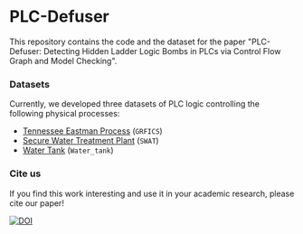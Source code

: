 <!--
    Copyright (C) 2024 Antonio Iacobelli, Lorenzo Rinieri

    This program is free software: you can redistribute it and/or modify
    it under the terms of the GNU General Public License as published by
    the Free Software Foundation, either version 3 of the License, or
    (at your option) any later version.

    This program is distributed in the hope that it will be useful,
    but WITHOUT ANY WARRANTY; without even the implied warranty of
    MERCHANTABILITY or FITNESS FOR A PARTICULAR PURPOSE.  See the
    GNU General Public License for more details.

    You should have received a copy of the GNU General Public License
    along with this program.  If not, see <https://www.gnu.org/licenses/>. 
-->

# PLC-Defuser
This repository contains the code and the dataset for the paper "PLC-Defuser: Detecting Hidden Ladder Logic Bombs in PLCs via Control Flow Graph and Model Checking".

### Datasets

Currently, we developed three datasets of PLC logic controlling the following physical processes:

* [Tennessee Eastman Process](https://github.com/Fortiphyd/GRFICSv2) (`GRFICS`)
* [Secure Water Treatment Plant](https://itrust.sutd.edu.sg/testbeds/secure-water-treatment-swat/) (`SWAT`)
* [Water Tank](https://ieeexplore.ieee.org/abstract/document/10639995) (`Water_tank`)


### Cite us
If you find this work interesting and use it in your academic research, please cite our paper!

[![DOI](https://zenodo.org/badge/694685184.svg)](https://zenodo.org/doi/10.5281/zenodo.10221582)
